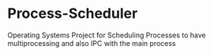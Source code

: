 # Process-Scheduler
Operating Systems Project for Scheduling Processes to have multiprocessing and also IPC with the main process
